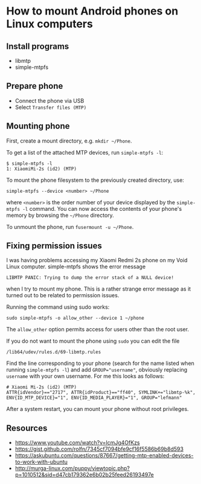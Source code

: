 # How to mount Android phones on Linux computers

## Install programs

* libmtp
* simple-mtpfs

## Prepare phone

* Connect the phone via USB
* Select `Transfer files (MTP)`

## Mounting phone

First, create a mount directory, e.g. `mkdir ~/Phone`.

To get a list of the attached MTP devices, run `simple-mtpfs -l`: 

```
$ simple-mtpfs -l
1: XiaomiMi-2s (id2) (MTP)
```

To mount the phone filesystem to the previously created directory, use:

```
simple-mtpfs --device <number> ~/Phone
```

where `<number>` is the order number of your device displayed by the `simple-mtpfs -l` command. You can now access the contents of your phone's memory by browsing the `~/Phone` directory.

To unmount the phone, run `fusermount -u ~/Phone`.

## Fixing permission issues

I was having problems accessing my Xiaomi Redmi 2s phone on my Void Linux computer. simple-mtpfs shows the error message

```
LIBMTP PANIC: Trying to dump the error stack of a NULL device!
```

when I try to mount my phone. This is a rather strange error message as it turned out to be related to permission issues.

Running the command using sudo works:

```
sudo simple-mtpfs -o allow_other --device 1 ~/phone
```

The `allow_other` option permits access for users other than the root user.

If you do not want to mount the phone using `sudo` you can edit the file

```
/lib64/udev/rules.d/69-libmtp.rules
```

Find the line corresponding to your phone (search for the name listed when running `simple-mtpfs -l`) and add `GROUP="username"`, obviously replacing `username` with your own username. For me this looks as follows:

```
# Xiaomi Mi-2s (id2) (MTP)
ATTR{idVendor}=="2717", ATTR{idProduct}=="ff40", SYMLINK+="libmtp-%k", ENV{ID_MTP_DEVICE}="1", ENV{ID_MEDIA_PLAYER}="1", GROUP="lefmann"
```

After a system restart, you can mount your phone without root privileges.

## Resources

* https://www.youtube.com/watch?v=lcmJg4OfKzs
* https://gist.github.com/rolfn/7345cf7094bfe9cf16f5586b69b8d593
* https://askubuntu.com/questions/87667/getting-mtp-enabled-devices-to-work-with-ubuntu
* http://murga-linux.com/puppy/viewtopic.php?p=1010512&sid=d47cb179362e6b02b25feed26193497e
